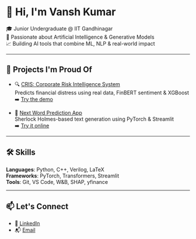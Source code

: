 # 👋 Hi, I'm Vansh Kumar

🎓 Junior Undergraduate @ IIT Gandhinagar  
🤖 Passionate about Artificial Intelligence & Generative Models  
📈 Building AI tools that combine ML, NLP & real-world impact

---

## 🚀 Projects I'm Proud Of

- 🔍 [CRIS: Corporate Risk Intelligence System](https://github.com/VanshOnGit/CRIS)  
  Predicts financial distress using real data, FinBERT sentiment & XGBoost  
  ➡️ [Try the demo](https://cris-vansh.streamlit.app)

- 🧠 [Next Word Prediction App](https://github.com/VanshOnGit/NextWordGenerator-Streamlit)  
  Sherlock Holmes-based text generation using PyTorch & Streamlit  
  ➡️ [Try it online](https://vansh-textgen.streamlit.app)

---

## 🛠️ Skills

**Languages**: Python, C++, Verilog, LaTeX  
**Frameworks**: PyTorch, Transformers, Streamlit  
**Tools**: Git, VS Code, W&B, SHAP, yfinance

---

## 📫 Let's Connect

- 🔗 [LinkedIn](https://www.linkedin.com/in/vansh-ai/)
- 📬 [Email](mailto:kumar.vansh@iitgn.ac.in)
